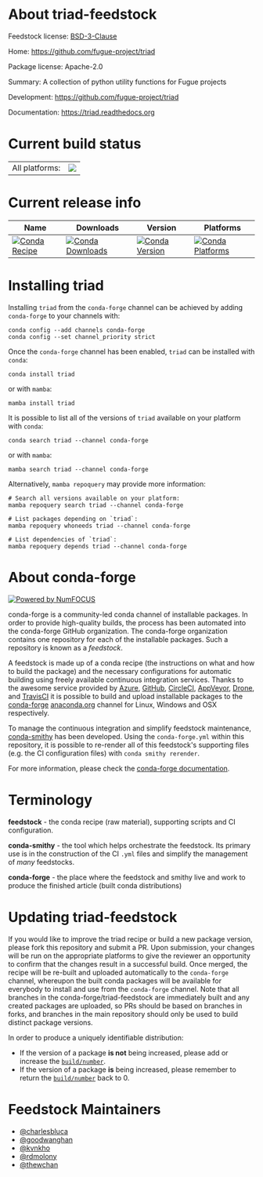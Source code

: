 About triad-feedstock
=====================

Feedstock license: [BSD-3-Clause](https://github.com/conda-forge/triad-feedstock/blob/main/LICENSE.txt)

Home: https://github.com/fugue-project/triad

Package license: Apache-2.0

Summary: A collection of python utility functions for Fugue projects

Development: https://github.com/fugue-project/triad

Documentation: https://triad.readthedocs.org

Current build status
====================


<table><tr><td>All platforms:</td>
    <td>
      <a href="https://dev.azure.com/conda-forge/feedstock-builds/_build/latest?definitionId=13800&branchName=main">
        <img src="https://dev.azure.com/conda-forge/feedstock-builds/_apis/build/status/triad-feedstock?branchName=main">
      </a>
    </td>
  </tr>
</table>

Current release info
====================

| Name | Downloads | Version | Platforms |
| --- | --- | --- | --- |
| [![Conda Recipe](https://img.shields.io/badge/recipe-triad-green.svg)](https://anaconda.org/conda-forge/triad) | [![Conda Downloads](https://img.shields.io/conda/dn/conda-forge/triad.svg)](https://anaconda.org/conda-forge/triad) | [![Conda Version](https://img.shields.io/conda/vn/conda-forge/triad.svg)](https://anaconda.org/conda-forge/triad) | [![Conda Platforms](https://img.shields.io/conda/pn/conda-forge/triad.svg)](https://anaconda.org/conda-forge/triad) |

Installing triad
================

Installing `triad` from the `conda-forge` channel can be achieved by adding `conda-forge` to your channels with:

```
conda config --add channels conda-forge
conda config --set channel_priority strict
```

Once the `conda-forge` channel has been enabled, `triad` can be installed with `conda`:

```
conda install triad
```

or with `mamba`:

```
mamba install triad
```

It is possible to list all of the versions of `triad` available on your platform with `conda`:

```
conda search triad --channel conda-forge
```

or with `mamba`:

```
mamba search triad --channel conda-forge
```

Alternatively, `mamba repoquery` may provide more information:

```
# Search all versions available on your platform:
mamba repoquery search triad --channel conda-forge

# List packages depending on `triad`:
mamba repoquery whoneeds triad --channel conda-forge

# List dependencies of `triad`:
mamba repoquery depends triad --channel conda-forge
```


About conda-forge
=================

[![Powered by
NumFOCUS](https://img.shields.io/badge/powered%20by-NumFOCUS-orange.svg?style=flat&colorA=E1523D&colorB=007D8A)](https://numfocus.org)

conda-forge is a community-led conda channel of installable packages.
In order to provide high-quality builds, the process has been automated into the
conda-forge GitHub organization. The conda-forge organization contains one repository
for each of the installable packages. Such a repository is known as a *feedstock*.

A feedstock is made up of a conda recipe (the instructions on what and how to build
the package) and the necessary configurations for automatic building using freely
available continuous integration services. Thanks to the awesome service provided by
[Azure](https://azure.microsoft.com/en-us/services/devops/), [GitHub](https://github.com/),
[CircleCI](https://circleci.com/), [AppVeyor](https://www.appveyor.com/),
[Drone](https://cloud.drone.io/welcome), and [TravisCI](https://travis-ci.com/)
it is possible to build and upload installable packages to the
[conda-forge](https://anaconda.org/conda-forge) [anaconda.org](https://anaconda.org/)
channel for Linux, Windows and OSX respectively.

To manage the continuous integration and simplify feedstock maintenance,
[conda-smithy](https://github.com/conda-forge/conda-smithy) has been developed.
Using the ``conda-forge.yml`` within this repository, it is possible to re-render all of
this feedstock's supporting files (e.g. the CI configuration files) with ``conda smithy rerender``.

For more information, please check the [conda-forge documentation](https://conda-forge.org/docs/).

Terminology
===========

**feedstock** - the conda recipe (raw material), supporting scripts and CI configuration.

**conda-smithy** - the tool which helps orchestrate the feedstock.
                   Its primary use is in the construction of the CI ``.yml`` files
                   and simplify the management of *many* feedstocks.

**conda-forge** - the place where the feedstock and smithy live and work to
                  produce the finished article (built conda distributions)


Updating triad-feedstock
========================

If you would like to improve the triad recipe or build a new
package version, please fork this repository and submit a PR. Upon submission,
your changes will be run on the appropriate platforms to give the reviewer an
opportunity to confirm that the changes result in a successful build. Once
merged, the recipe will be re-built and uploaded automatically to the
`conda-forge` channel, whereupon the built conda packages will be available for
everybody to install and use from the `conda-forge` channel.
Note that all branches in the conda-forge/triad-feedstock are
immediately built and any created packages are uploaded, so PRs should be based
on branches in forks, and branches in the main repository should only be used to
build distinct package versions.

In order to produce a uniquely identifiable distribution:
 * If the version of a package **is not** being increased, please add or increase
   the [``build/number``](https://docs.conda.io/projects/conda-build/en/latest/resources/define-metadata.html#build-number-and-string).
 * If the version of a package **is** being increased, please remember to return
   the [``build/number``](https://docs.conda.io/projects/conda-build/en/latest/resources/define-metadata.html#build-number-and-string)
   back to 0.

Feedstock Maintainers
=====================

* [@charlesbluca](https://github.com/charlesbluca/)
* [@goodwanghan](https://github.com/goodwanghan/)
* [@kvnkho](https://github.com/kvnkho/)
* [@rdmolony](https://github.com/rdmolony/)
* [@thewchan](https://github.com/thewchan/)

